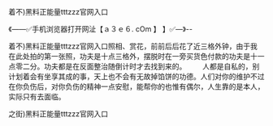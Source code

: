 着不)黑料正能量tttzzz官网入口

《——✅手机浏览器打开网沚【ａ３ｅ６. cOm 】 】✅—》--

着不)黑料正能量tttzzz官网入口照相、赏花，前前后后花了近三格外钟，由于我在此处拍的第一张照，功夫是十点三格外，摆脱时在一旁买货色付款的功夫是十一点零二分。功夫都是在反面整治随倒计时才去找到来的。
　　人都是自私的，别计划着会有坐享其成的事，天上也不会有无故掉馅饼的功德。人们对你的维护不过在你负伤后，对你负伤的精神一点安慰，能帮你的也惟有偶尔，人生靠的是本人，实际只有去面临。





之街)黑料正能量tttzzz官网入口
